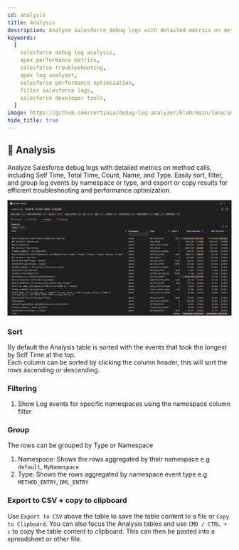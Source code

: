 ```yaml
---
id: analysis
title: Analysis
description: Analyze Salesforce debug logs with detailed metrics on method calls, including Self Time, Total Time, Count, Name, and Type. Easily sort, filter, and group log events by namespace or type, and export or copy results for efficient troubleshooting and performance optimization.
keywords:
  [
    salesforce debug log analysis,
    apex performance metrics,
    salesforce troubleshooting,
    apex log analyzer,
    salesforce performance optimization,
    filter salesforce logs,
    salesforce developer tools,
  ]
image: https://github.com/certinia/debug-log-analyzer/blob/main/lana/assets/v1.18/lana-analysis.png
hide_title: true
---
```


## 🧠 Analysis

Analyze Salesforce debug logs with detailed metrics on method calls, including Self Time, Total Time, Count, Name, and Type. Easily sort, filter, and group log events by namespace or type, and export or copy results for efficient troubleshooting and performance optimization.

![Analysis view screenshot showing method call metrics such as Self Time, Total Time, Count, Name, and Type](https://raw.githubusercontent.com/certinia/debug-log-analyzer/main/lana/assets/v1.18/lana-analysis.png)

### Sort

By default the Analysis table is sorted with the events that took the longest by Self Time at the top.\
Each column can be sorted by clicking the column header, this will sort the rows ascending or descending.

### Filtering

1. Show Log events for specific namespaces using the namespace column filter

### Group

The rows can be grouped by Type or Namespace

1. Namespace: Shows the rows aggregated by their namespace e.g `default`, `MyNamespace`
1. Type: Shows the rows aggregated by namespace event type e.g `METHOD_ENTRY`, `DML_ENTRY`

### Export to CSV + copy to clipboard

Use `Export to CSV` above the table to save the table content to a file or `Copy to Clipboard`.
You can also focus the Analysis tables and use `CMD / CTRL + c` to copy the table content to clipboard. This can then be pasted into a spreadsheet or other file.

